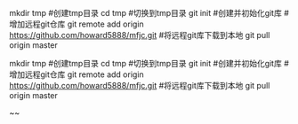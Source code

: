 mkdir tmp #创建tmp目录
cd tmp #切换到tmp目录
git init #创建并初始化git库
#增加远程git仓库
git remote add origin https://github.com/howard5888/mfjc.git
#将远程git库下载到本地
git pull origin master




mkdir tmp #创建tmp目录
cd tmp #切换到tmp目录
git init #创建并初始化git库
#增加远程git仓库
git remote add origin https://github.com/howard5888/mfjc.git
#将远程git库下载到本地
git pull origin master


~~
